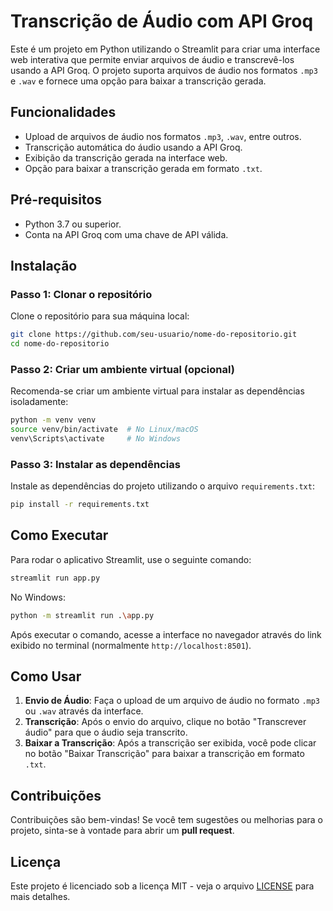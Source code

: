 
# Transcrição de Áudio com API Groq

Este é um projeto em Python utilizando o Streamlit para criar uma interface web interativa que permite enviar arquivos de áudio e transcrevê-los usando a API Groq. O projeto suporta arquivos de áudio nos formatos `.mp3` e `.wav` e fornece uma opção para baixar a transcrição gerada.

## Funcionalidades

- Upload de arquivos de áudio nos formatos `.mp3`, `.wav`, entre outros.
- Transcrição automática do áudio usando a API Groq.
- Exibição da transcrição gerada na interface web.
- Opção para baixar a transcrição gerada em formato `.txt`.

## Pré-requisitos

- Python 3.7 ou superior.
- Conta na API Groq com uma chave de API válida.

## Instalação

### Passo 1: Clonar o repositório

Clone o repositório para sua máquina local:

```bash
git clone https://github.com/seu-usuario/nome-do-repositorio.git
cd nome-do-repositorio
```

### Passo 2: Criar um ambiente virtual (opcional)

Recomenda-se criar um ambiente virtual para instalar as dependências isoladamente:

```bash
python -m venv venv
source venv/bin/activate  # No Linux/macOS
venv\Scripts\activate     # No Windows
```

### Passo 3: Instalar as dependências

Instale as dependências do projeto utilizando o arquivo `requirements.txt`:

```bash
pip install -r requirements.txt
```

## Como Executar

Para rodar o aplicativo Streamlit, use o seguinte comando:

```bash
streamlit run app.py
```
No Windows:
```bash
python -m streamlit run .\app.py
```

Após executar o comando, acesse a interface no navegador através do link exibido no terminal (normalmente `http://localhost:8501`).

## Como Usar

1. **Envio de Áudio**: Faça o upload de um arquivo de áudio no formato `.mp3` ou `.wav` através da interface.
2. **Transcrição**: Após o envio do arquivo, clique no botão "Transcrever áudio" para que o áudio seja transcrito.
3. **Baixar a Transcrição**: Após a transcrição ser exibida, você pode clicar no botão "Baixar Transcrição" para baixar a transcrição em formato `.txt`.

## Contribuições

Contribuições são bem-vindas! Se você tem sugestões ou melhorias para o projeto, sinta-se à vontade para abrir um **pull request**.

## Licença

Este projeto é licenciado sob a licença MIT - veja o arquivo [LICENSE](LICENSE) para mais detalhes.
